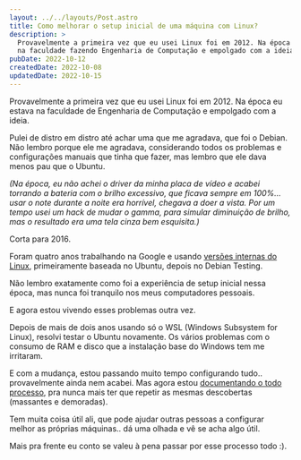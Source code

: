```yaml
---
layout: ../../layouts/Post.astro
title: Como melhorar o setup inicial de uma máquina com Linux?
description: >
  Provavelmente a primeira vez que eu usei Linux foi em 2012. Na época eu estava
  na faculdade fazendo Engenharia de Computação e empolgado com a ideia.
pubDate: 2022-10-12
createdDate: 2022-10-08
updatedDate: 2022-10-15
---
```


Provavelmente a primeira vez que eu usei Linux foi em 2012. Na época eu estava
na faculdade de Engenharia de Computação e empolgado com a ideia.

Pulei de distro em distro até achar uma que me agradava, que foi o Debian. Não
lembro porque ele me agradava, considerando todos os problemas e configurações
manuais que tinha que fazer, mas lembro que ele dava menos pau que o Ubuntu.

_(Na época, eu não achei o driver da minha placa de vídeo e acabei torrando a
bateria com o brilho excessivo, que ficava sempre em 100%... usar o note durante
a noite era horrível, chegava a doer a vista. Por um tempo usei um hack de mudar
o gamma, para simular diminuição de brilho, mas o resultado era uma tela cinza
bem esquisita.)_

Corta para 2016.

Foram quatro anos trabalhando na Google e usando
[versões internas do Linux](https://cloud.google.com/blog/topics/developers-practitioners/how-google-got-to-rolling-linux-releases-for-desktops),
primeiramente baseada no Ubuntu, depois no Debian Testing.

Não lembro exatamente como foi a experiência de setup inicial nessa época, mas
nunca foi tranquilo nos meus computadores pessoais.

E agora estou vivendo esses problemas outra vez.

Depois de mais de dois anos usando só o WSL (Windows Subsystem for Linux),
resolvi testar o Ubuntu novamente. Os vários problemas com o consumo de RAM e
disco que a instalação base do Windows tem me irritaram.

E com a mudança, estou passando muito tempo configurando tudo.. provavelmente
ainda nem acabei. Mas agora estou
[documentando o todo processo](https://github.com/marcelocra/dev/blob/main/copy-pastes/ubuntu-22.04-new-install.md),
pra nunca mais ter que repetir as mesmas descobertas (massantes e demoradas).

Tem muita coisa útil ali, que pode ajudar outras pessoas a configurar melhor as
próprias máquinas.. dá uma olhada e vê se acha algo útil.

Mais pra frente eu conto se valeu à pena passar por esse processo todo :).
